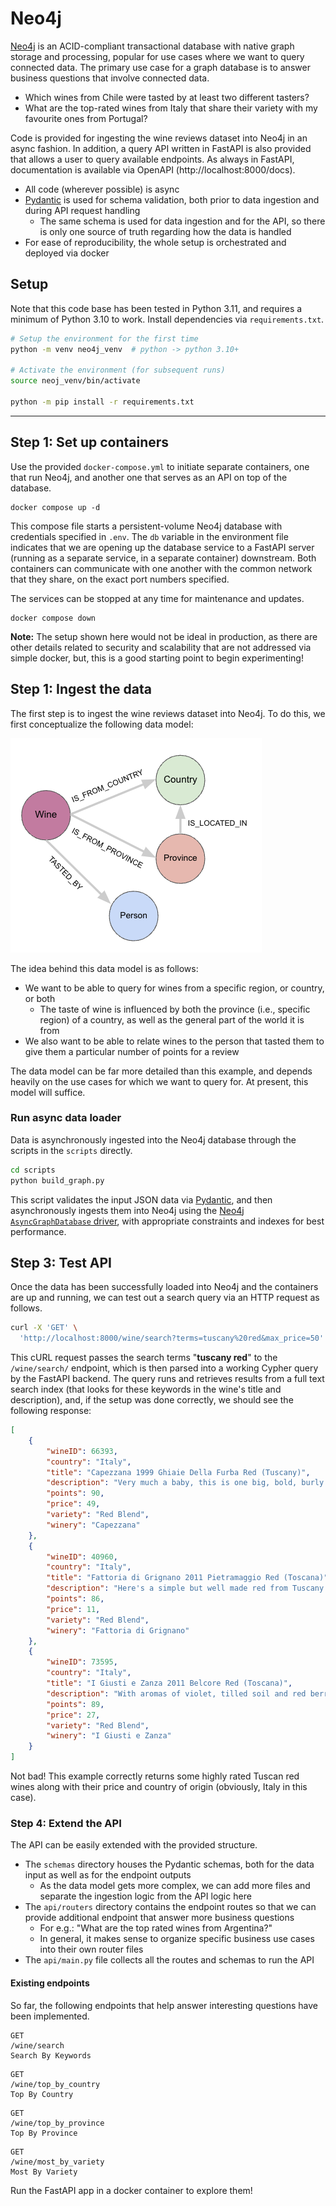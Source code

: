 # Neo4j

[Neo4j](https://neo4j.com/) is an ACID-compliant transactional database with native graph storage and processing, popular for use cases where we want to query connected data. The primary use case for a graph database is to answer business questions that involve connected data.

* Which wines from Chile were tasted by at least two different tasters?
* What are the top-rated wines from Italy that share their variety with my favourite ones from Portugal?

Code is provided for ingesting the wine reviews dataset into Neo4j in an async fashion. In addition, a query API written in FastAPI is also provided that allows a user to query available endpoints. As always in FastAPI, documentation is available via OpenAPI (http://localhost:8000/docs).

* All code (wherever possible) is async
* [Pydantic](https://docs.pydantic.dev) is used for schema validation, both prior to data ingestion and during API request handling
  * The same schema is used for data ingestion and for the API, so there is only one source of truth regarding how the data is handled
* For ease of reproducibility, the whole setup is orchestrated and deployed via docker

## Setup

Note that this code base has been tested in Python 3.11, and requires a minimum of Python 3.10 to work. Install dependencies via `requirements.txt`.

```sh
# Setup the environment for the first time
python -m venv neo4j_venv  # python -> python 3.10+

# Activate the environment (for subsequent runs)
source neoj_venv/bin/activate

python -m pip install -r requirements.txt
```

--- 

## Step 1: Set up containers

Use the provided `docker-compose.yml` to initiate separate containers, one that run Neo4j, and another one that serves as an API on top of the database.

```
docker compose up -d
```

This compose file starts a persistent-volume Neo4j database with credentials specified in `.env`. The `db` variable in the environment file indicates that we are opening up the database service to a FastAPI server (running as a separate service, in a separate container) downstream. Both containers can communicate with one another with the common network that they share, on the exact port numbers specified.

The services can be stopped at any time for maintenance and updates.

```
docker compose down
```

**Note:** The setup shown here would not be ideal in production, as there are other details related to security and scalability that are not addressed via simple docker, but, this is a good starting point to begin experimenting!


## Step 1: Ingest the data

The first step is to ingest the wine reviews dataset into Neo4j. To do this, we first conceptualize the following data model:

![](./assets/data_model.png)

The idea behind this data model is as follows:

* We want to be able to query for wines from a specific region, or country, or both
  * The taste of wine is influenced by both the province (i.e., specific region) of a country, as well as the general part of the world it is from
* We also want to be able to relate wines to the person that tasted them to give them a particular number of points for a review

The data model can be far more detailed than this example, and depends heavily on the use cases for which we want to query for. At present, this model will suffice.

### Run async data loader

Data is asynchronously ingested into the Neo4j database through the scripts in the `scripts` directly.

```sh
cd scripts
python build_graph.py
```

This script validates the input JSON data via [Pydantic](https://docs.pydantic.dev), and then asynchronously ingests them into Neo4j using the [Neo4j `AsyncGraphDatabase` driver](https://neo4j.com/docs/api/python-driver/current/async_api.html), with appropriate constraints and indexes for best performance.

## Step 3: Test API

Once the data has been successfully loaded into Neo4j and the containers are up and running, we can test out a search query via an HTTP request as follows.

```sh
curl -X 'GET' \
  'http://localhost:8000/wine/search?terms=tuscany%20red&max_price=50'
```

This cURL request passes the search terms "**tuscany red**" to the `/wine/search/` endpoint, which is then parsed into a working Cypher query by the FastAPI backend. The query runs and retrieves results from a full text search index (that looks for these keywords in the wine's title and description), and, if the setup was done correctly, we should see the following response:

```json
[
    {
        "wineID": 66393,
        "country": "Italy",
        "title": "Capezzana 1999 Ghiaie Della Furba Red (Tuscany)",
        "description": "Very much a baby, this is one big, bold, burly Cab-Merlot-Syrah blend that's filled to the brim with extracted plum fruit, bitter chocolate and earth. It takes a long time in the glass for it to lose its youthful, funky aromatics, and on the palate things are still a bit scattered. But in due time things will settle and integrate",
        "points": 90,
        "price": 49,
        "variety": "Red Blend",
        "winery": "Capezzana"
    },
    {
        "wineID": 40960,
        "country": "Italy",
        "title": "Fattoria di Grignano 2011 Pietramaggio Red (Toscana)",
        "description": "Here's a simple but well made red from Tuscany that has floral aromas of violet and rose with berry notes. The palate offers bright cherry, red currant and a touch of spice. Pair this with pasta dishes or grilled vegetables.",
        "points": 86,
        "price": 11,
        "variety": "Red Blend",
        "winery": "Fattoria di Grignano"
    },
    {
        "wineID": 73595,
        "country": "Italy",
        "title": "I Giusti e Zanza 2011 Belcore Red (Toscana)",
        "description": "With aromas of violet, tilled soil and red berries, this blend of Sangiovese and Merlot recalls sunny Tuscany. It's loaded with wild cherry flavors accented by white pepper, cinnamon and vanilla. The palate is uplifted by vibrant acidity and fine tannins.",
        "points": 89,
        "price": 27,
        "variety": "Red Blend",
        "winery": "I Giusti e Zanza"
    }
]
```

Not bad! This example correctly returns some highly rated Tuscan red wines along with their price and country of origin (obviously, Italy in this case).

### Step 4: Extend the API

The API can be easily extended with the provided structure.

- The `schemas` directory houses the Pydantic schemas, both for the data input as well as for the endpoint outputs
  - As the data model gets more complex, we can add more files and separate the ingestion logic from the API logic here
- The `api/routers` directory contains the endpoint routes so that we can provide additional endpoint that answer more business questions
  - For e.g.: "What are the top rated wines from Argentina?"
  - In general, it makes sense to organize specific business use cases into their own router files
- The `api/main.py` file collects all the routes and schemas to run the API


#### Existing endpoints

So far, the following endpoints that help answer interesting questions have been implemented.

```
GET
/wine/search
Search By Keywords
```

```
GET
/wine/top_by_country
Top By Country
```

```
GET
/wine/top_by_province
Top By Province
```

```
GET
/wine/most_by_variety
Most By Variety
```

Run the FastAPI app in a docker container to explore them!

